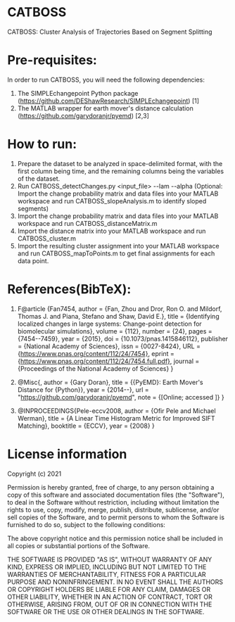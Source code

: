# CATBOSS

CATBOSS: Cluster Analysis of Trajectories Based on Segment Splitting

# Pre-requisites:

In order to run CATBOSS, you will need the following dependencies:
1. The SIMPLEchangepoint Python package (https://github.com/DEShawResearch/SIMPLEchangepoint) [1]
2. The MATLAB wrapper for earth mover's distance calculation (https://github.com/garydoranjr/pyemd) [2,3]

# How to run:
1. Prepare the dataset to be analyzed in space-delimited format, with the first column being time, and the remaining columns being the variables of the dataset.
2. Run CATBOSS_detectChanges.py <input_file> --lam <lambda value> --alpha <alpha value>
(Optional: Import the change probability matrix and data files into your MATLAB workspace and run CATBOSS_slopeAnalysis.m to identify sloped segments)
3. Import the change probability matrix and data files into your MATLAB workspace and run CATBOSS_distanceMatrix.m
4. Import the distance matrix into your MATLAB workspace and run CATBOSS_cluster.m
5. Import the resulting cluster assignment into your MATLAB workspace and run CATBOSS_mapToPoints.m to get final assignments for each data point.

# References(BibTeX):
1. F@article {Fan7454,
	author = {Fan, Zhou and Dror, Ron O. and Mildorf, Thomas J. and Piana, Stefano and Shaw, David E.},
	title = {Identifying localized changes in large systems: Change-point detection for biomolecular simulations},
	volume = {112},
	number = {24},
	pages = {7454--7459},
	year = {2015},
	doi = {10.1073/pnas.1415846112},
	publisher = {National Academy of Sciences},
	issn = {0027-8424},
	URL = {https://www.pnas.org/content/112/24/7454},
	eprint = {https://www.pnas.org/content/112/24/7454.full.pdf},
	journal = {Proceedings of the National Academy of Sciences}
}

2. @Misc{,
  author =    {Gary Doran},
  title =     {{PyEMD}: Earth Mover's Distance for {Python}},
  year =      {2014--},
  url = "https://github.com/garydoranjr/pyemd",
  note = {[Online; accessed <today>]}
}
  
3. @INPROCEEDINGS{Pele-eccv2008,
author = {Ofir Pele and Michael Werman},
title = {A Linear Time Histogram Metric for Improved SIFT Matching},
booktitle = {ECCV},
year = {2008}
}

# License information

Copyright (c) 2021

Permission is hereby granted, free of charge, to any person obtaining a copy
of this software and associated documentation files (the "Software"), to deal
in the Software without restriction, including without limitation the rights
to use, copy, modify, merge, publish, distribute, sublicense, and/or sell
copies of the Software, and to permit persons to whom the Software is
furnished to do so, subject to the following conditions:

The above copyright notice and this permission notice shall be included in all
copies or substantial portions of the Software.

THE SOFTWARE IS PROVIDED "AS IS", WITHOUT WARRANTY OF ANY KIND, EXPRESS OR
IMPLIED, INCLUDING BUT NOT LIMITED TO THE WARRANTIES OF MERCHANTABILITY,
FITNESS FOR A PARTICULAR PURPOSE AND NONINFRINGEMENT. IN NO EVENT SHALL THE
AUTHORS OR COPYRIGHT HOLDERS BE LIABLE FOR ANY CLAIM, DAMAGES OR OTHER
LIABILITY, WHETHER IN AN ACTION OF CONTRACT, TORT OR OTHERWISE, ARISING FROM,
OUT OF OR IN CONNECTION WITH THE SOFTWARE OR THE USE OR OTHER DEALINGS IN THE
SOFTWARE.
